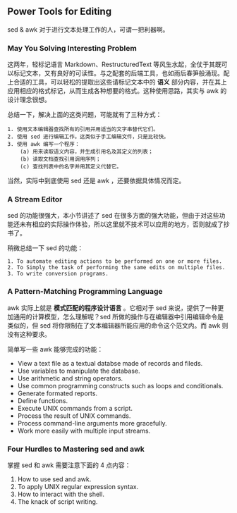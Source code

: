 ## Power Tools for Editing
sed & awk 对于进行文本处理工作的人，可谓一把利器啊。

### May You Solving Interesting Problem
这两年，轻标记语言 Markdown、RestructuredText 等风生水起，全仗于其既可以标记文本，又有良好的可读性。与之配套的后端工具，也如雨后春笋般涌现。配上合适的工具，可以轻松的提取出这些请标记文本中的 **语义** 部分内容，并在其上应用相应的格式标记，从而生成各种想要的格式。这种使用思路，其实与 awk 的设计理念很想。

总结一下，解决上面的这类问题，可能就有了三种方式：

    1. 使用文本编辑器查找所有的引用并用适当的文字串替代它们。
    2. 使用 sed 进行编辑工作。这类似于手工编辑文件，只是比较快。
    3. 使用 awk 编写一个程序：
        (a) 用来读取语义内容，并生成引用名及其定义的列表；
        (b) 读取文档查找引用调用序列；
        (c) 查找列表中的名字并用其定义代替它。

当然，实际中到底使用 sed 还是 awk ，还要依据具体情况而定。

### A Stream Editor
sed 的功能很强大，本小节讲述了 sed 在很多方面的强大功能，但由于对这些功能还未有相应的实际操作体验，所以这里就不技术可以应用的地方，否则就成了抄书了。

稍微总结一下 sed 的功能：

    1. To automate editing actions to be performed on one or more files.
    2. To Simply the task of performing the same edits on multiple files.
    3. To write conversion programs.

### A Pattern-Matching Programming Language
awk 实际上就是 **模式匹配的程序设计语言** 。它相对于 sed 来说，提供了一种更加通用的计算模型，怎么理解呢？sed 所做的操作与在编辑器中引用编辑命令是类似的，但 sed 将你限制在了文本编辑器所能应用的命令这个范文内。而 awk 则没有这种要求。

简单写一些 awk 能够完成的功能：

 * View a text file as a textual databse made of records and fileds.
 * Use variables to manipulate the database.
 * Use arithmetic and string operators.
 * Use common programming constructs such as loops and conditionals.
 * Generate formated reports.
 * Define functions.
 * Execute UNIX commands from a script.
 * Process the result of UNIX commands.
 * Process command-line arguments more gracefully.
 * Work more easily with multiple input streams.

### Four Hurdles to Mastering sed and awk
掌握 sed 和 awk 需要注意下面的 4 点内容：

 1. How to use sed and awk.
 2. To apply UNIX regular expression syntax.
 3. How to interact with the shell.
 4. The knack of script writing.


